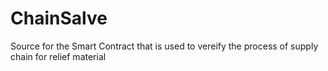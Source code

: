 # ChainSalve
Source for the Smart Contract that is used to vereify the process of supply chain for relief material 
